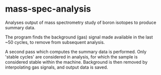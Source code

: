 # mass-spec-analysis
Analyses output of mass spectrometry study of boron isotopes to produce summary data.

The program finds the background (gas) signal made available in the last ~50 cycles, to remove from subsequent analysis.

A second pass which computes the summary data is performed. Only 'stable cycles' are considered in analysis, for which the sample is considered stable within the machine. Background is then removed by interpolating gas signals, and output data is saved.
